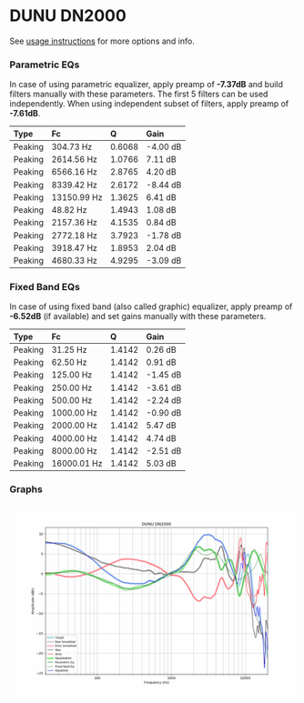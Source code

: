 # DUNU DN2000
See [usage instructions](https://github.com/jaakkopasanen/AutoEq#usage) for more options and info.

### Parametric EQs
In case of using parametric equalizer, apply preamp of **-7.37dB** and build filters manually
with these parameters. The first 5 filters can be used independently.
When using independent subset of filters, apply preamp of **-7.61dB**.

| Type    | Fc          |      Q | Gain     |
|:--------|:------------|:-------|:---------|
| Peaking | 304.73 Hz   | 0.6068 | -4.00 dB |
| Peaking | 2614.56 Hz  | 1.0766 | 7.11 dB  |
| Peaking | 6566.16 Hz  | 2.8765 | 4.20 dB  |
| Peaking | 8339.42 Hz  | 2.6172 | -8.44 dB |
| Peaking | 13150.99 Hz | 1.3625 | 6.41 dB  |
| Peaking | 48.82 Hz    | 1.4943 | 1.08 dB  |
| Peaking | 2157.36 Hz  | 4.1535 | 0.84 dB  |
| Peaking | 2772.18 Hz  | 3.7923 | -1.78 dB |
| Peaking | 3918.47 Hz  | 1.8953 | 2.04 dB  |
| Peaking | 4680.33 Hz  | 4.9295 | -3.09 dB |

### Fixed Band EQs
In case of using fixed band (also called graphic) equalizer, apply preamp of **-6.52dB**
(if available) and set gains manually with these parameters.

| Type    | Fc          |      Q | Gain     |
|:--------|:------------|:-------|:---------|
| Peaking | 31.25 Hz    | 1.4142 | 0.26 dB  |
| Peaking | 62.50 Hz    | 1.4142 | 0.91 dB  |
| Peaking | 125.00 Hz   | 1.4142 | -1.45 dB |
| Peaking | 250.00 Hz   | 1.4142 | -3.61 dB |
| Peaking | 500.00 Hz   | 1.4142 | -2.24 dB |
| Peaking | 1000.00 Hz  | 1.4142 | -0.90 dB |
| Peaking | 2000.00 Hz  | 1.4142 | 5.47 dB  |
| Peaking | 4000.00 Hz  | 1.4142 | 4.74 dB  |
| Peaking | 8000.00 Hz  | 1.4142 | -2.51 dB |
| Peaking | 16000.01 Hz | 1.4142 | 5.03 dB  |

### Graphs
![](./DUNU%20DN2000.png)